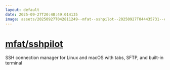 ```yaml
---
layout: default
date: 2025-09-27T20:48:49.014135
image: assets/20250927T042811249--mfat--sshpilot--20250927T044435731--cropped.png
---
```


# [mfat/sshpilot](https://github.com/mfat/sshpilot)

SSH connection manager for Linux and macOS with tabs, SFTP, and built-in terminal
